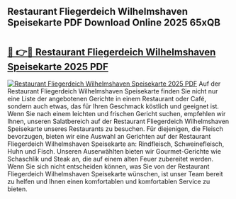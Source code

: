 ## Restaurant Fliegerdeich Wilhelmshaven Speisekarte PDF Download Online 2025 65xQB

# <h2><a href="http://gce2h57.nevu.top/?p=Restaurant+Fliegerdeich+Wilhelmshaven+Speisekarte">🔗 👉🔴 Restaurant Fliegerdeich Wilhelmshaven Speisekarte 2025 PDF</a></h2>

[![Restaurant Fliegerdeich Wilhelmshaven Speisekarte 2025 PDF](https://i.imgur.com/dBaPXMq.png)](http://gce2h57.nevu.top/?p=Restaurant+Fliegerdeich+Wilhelmshaven+Speisekarte)
Auf der Restaurant Fliegerdeich Wilhelmshaven Speisekarte finden Sie nicht nur eine Liste der angebotenen Gerichte in einem Restaurant oder Café, sondern auch etwas, das für Ihren Geschmack köstlich und geeignet ist. Wenn Sie nach einem leichten und frischen Gericht suchen, empfehlen wir Ihnen, unseren Salatbereich auf der Restaurant Fliegerdeich Wilhelmshaven Speisekarte unseres Restaurants zu besuchen. Für diejenigen, die Fleisch bevorzugen, bieten wir eine Auswahl an Gerichten auf der Restaurant Fliegerdeich Wilhelmshaven Speisekarte an: Rindfleisch, Schweinefleisch, Huhn und Fisch. Unseren Auserwählten bieten wir Gourmet-Gerichte wie Schaschlik und Steak an, die auf einem alten Feuer zubereitet werden. Wenn Sie sich nicht entscheiden können, was Sie von der Restaurant Fliegerdeich Wilhelmshaven Speisekarte wünschen, ist unser Team bereit zu helfen und Ihnen einen komfortablen und komfortablen Service zu bieten.
